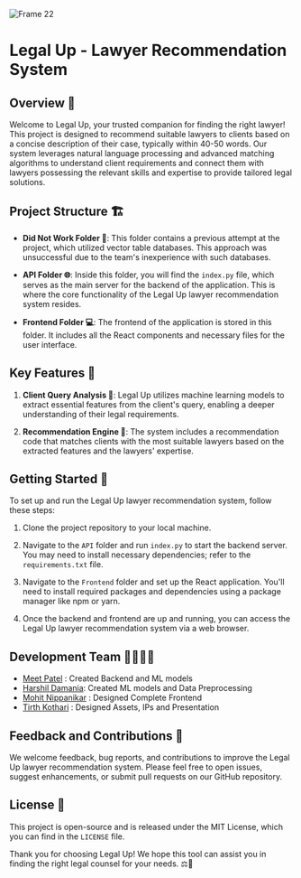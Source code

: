 ![Frame 22](https://github.com/meet244/Legal-Up/assets/83262693/24b15c47-805b-43ac-9f77-2920a906da54)

# Legal Up - Lawyer Recommendation System

## Overview 🚀
Welcome to Legal Up, your trusted companion for finding the right lawyer! This project is designed to recommend suitable lawyers to clients based on a concise description of their case, typically within 40-50 words. Our system leverages natural language processing and advanced matching algorithms to understand client requirements and connect them with lawyers possessing the relevant skills and expertise to provide tailored legal solutions.

## Project Structure 🏗️
- **Did Not Work Folder 📂**: This folder contains a previous attempt at the project, which utilized vector table databases. This approach was unsuccessful due to the team's inexperience with such databases.

- **API Folder 🌐**: Inside this folder, you will find the `index.py` file, which serves as the main server for the backend of the application. This is where the core functionality of the Legal Up lawyer recommendation system resides.

- **Frontend Folder 💻**: The frontend of the application is stored in this folder. It includes all the React components and necessary files for the user interface.

## Key Features 🌟
1. **Client Query Analysis 📝**: Legal Up utilizes machine learning models to extract essential features from the client's query, enabling a deeper understanding of their legal requirements.

2. **Recommendation Engine 🧲**: The system includes a recommendation code that matches clients with the most suitable lawyers based on the extracted features and the lawyers' expertise.

## Getting Started 🚀
To set up and run the Legal Up lawyer recommendation system, follow these steps:

1. Clone the project repository to your local machine.

2. Navigate to the `API` folder and run `index.py` to start the backend server. You may need to install necessary dependencies; refer to the `requirements.txt` file.

3. Navigate to the `Frontend` folder and set up the React application. You'll need to install required packages and dependencies using a package manager like npm or yarn.

4. Once the backend and frontend are up and running, you can access the Legal Up lawyer recommendation system via a web browser.

## Development Team 👩‍💼👨‍💻
- [Meet Patel](https://github.com/meet244/) : Created Backend and ML models
- [Harshil Damania](https://github.com/HarshilD05): Created ML models and Data Preprocessing
- [Mohit Nippanikar](https://github.com/Mohit-Nippanikar78) : Designed Complete Frontend
- [Tirth Kothari](https://github.com/TirthKothari) : Designed Assets, IPs and Presentation

## Feedback and Contributions 🙌
We welcome feedback, bug reports, and contributions to improve the Legal Up lawyer recommendation system. Please feel free to open issues, suggest enhancements, or submit pull requests on our GitHub repository.

## License 📜
This project is open-source and is released under the MIT License, which you can find in the `LICENSE` file.

Thank you for choosing Legal Up! We hope this tool can assist you in finding the right legal counsel for your needs. ⚖️🤝
